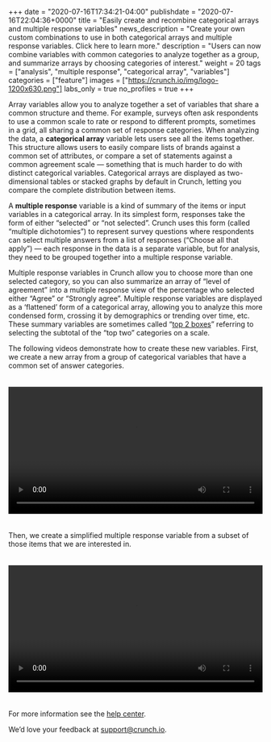 +++
date = "2020-07-16T17:34:21-04:00"
publishdate = "2020-07-16T22:04:36+0000"
title = "Easily create and recombine categorical arrays and multiple response variables"
news_description = "Create your own custom combinations to use in both categorical arrays and multiple response variables. Click here to learn more."
description = "Users can now combine variables with common categories to analyze together as a group, and summarize arrays by choosing categories of interest."
weight = 20
tags = ["analysis", "multiple response", "categorical array", "variables"]
categories = ["feature"]
images = ["https://crunch.io/img/logo-1200x630.png"]
labs_only = true
no_profiles = true
+++

Array variables allow you to analyze together a set of variables that share a common structure and theme. For example, surveys often ask respondents to use a common scale to rate or respond to different prompts, sometimes in a grid, all sharing a common set of response categories. When analyzing the data, a **categorical array** variable lets users see all the items together. This structure allows users to easily compare lists of brands against a common set of attributes, or compare a set of statements against a common agreement scale — something that is much harder to do with distinct categorical variables. Categorical arrays are displayed as two-dimensional tables or stacked graphs by default in Crunch, letting you compare the complete distribution between items.

A **multiple response** variable is a kind of summary of the items or input variables in a categorical array. In its simplest form, responses take the form of either “selected” or “not selected”. Crunch uses this form (called “multiple dichotomies”) to represent survey questions where respondents can select multiple answers from a list of responses (“Choose all that apply”) — each response in the data is a separate variable, but for analysis, they need to be grouped together into a multiple response variable.

Multiple response variables in Crunch allow you to choose more than one selected category, so you can also summarize an array of “level of agreement” into a multiple response view of the percentage who selected either “Agree” or “Strongly agree”. Multiple response variables are displayed as a ‘flattened’ form of a categorical array, allowing you to analyze this more condensed form, crossing it by demographics or trending over time, etc. These summary variables are sometimes called “[top 2 boxes](https://help.crunch.io/hc/en-us/articles/360040857171)” referring to selecting the subtotal of the “top two” categories on a scale.

The following videos demonstrate how to create these new variables. First, we create a new array from a group of categorical variables that have a common set of answer categories.

<video style="width: 100% !important; height: auto !important; margin: 20px 0;" src="dev/features/videos/Creating_a_Categorical_Array_from_single-response_variables.mp4" controls></video>

Then, we create a simplified multiple response variable from a subset of those items that we are interested in.

<video style="width: 100% !important; height: auto !important; margin: 20px 0;" src="dev/features/videos/Creating_a_Multi-Response_as_a_subset_of_a_Categorical_Array.mp4" controls></video>

For more information see the [help center](https://help.crunch.io/hc/en-us/articles/360040481451-Creating-multiple-response-and-categorical-arrays).

We’d love your feedback at [support@crunch.io](mailto:support@crunch.io).
